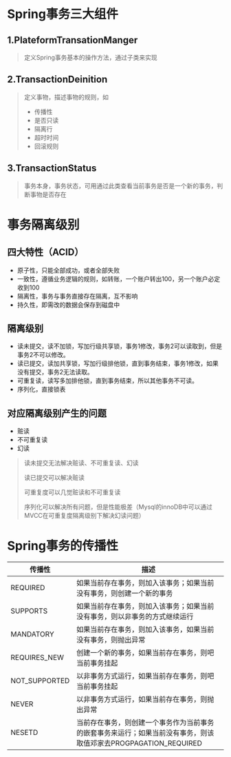 # Spring事务三大组件

## 1.PlateformTransationManger

> 定义Spring事务基本的操作方法，通过子类来实现
>
> 

## 2.TransactionDeinition

> 定义事物，描述事物的规则，如
>
> - 传播性
> - 是否只读
> - 隔离行
> - 超时时间
> - 回滚规则

## 3.TransactionStatus

> 事务本身，事务状态，可用通过此类查看当前事务是否是一个新的事务，判断事物是否存在



# 事务隔离级别

## 四大特性（ACID）

- 原子性，只能全部成功，或者全部失败
- 一致性，遵循业务逻辑的规则，如转账，一个账户转出100，另一个账户必定收到100
- 隔离性，事务与事务直接存在隔离，互不影响
- 持久性，即需改的数据会保存到磁盘中

## 隔离级别

- 读未提交，读不加锁，写加行级共享锁，事务1修改，事务2可以读取到，但是事务2不可以修改。
- 读已提交，读加共享锁，写加行级排他锁，直到事务结束，事务1修改，如果没有提交，事务2无法读取。
- 可重复读，读写多加排他锁，直到事务结束，所以其他事务不可读。
- 序列化，直接锁表

## 对应隔离级别产生的问题

- 赃读
- 不可重复读
- 幻读

> 读未提交无法解决赃读、不可重复读、幻读
>
> 读已提交可以解决赃读
>
> 可重复度可以几觉赃读和不可重复读
>
> 序列化可以解决所有问题，但是性能极差（Mysql的innoDB中可以通过MVCC在可重复度隔离级别下解决幻读问题）

# Spring事务的传播性

| 传播性        | 描述                                                         |
| ------------- | ------------------------------------------------------------ |
| REQUIRED      | 如果当前存在事务，则加入该事务；如果当前没有事务，则创建一个新的事务 |
| SUPPORTS      | 如果当前存在事务，则加入该事务；如果当前没有事务，则以非事务的方式继续运行 |
| MANDATORY     | 如果当前存在事务，则加入该事务，如果当前没有事务，则抛出异常 |
| REQUIRES_NEW  | 创建一个新的事务，如果当前存在事务，则吧当前事务挂起         |
| NOT_SUPPORTED | 以非事务方式运行，如果当前存在事务，则吧当前事务挂起         |
| NEVER         | 以非事务方式运行，如果当前存在事务，则抛出异常               |
| NESETD        | 当前存在事务，则创建一个事务作为当前事务的嵌套事务来运行；如果当前没有事务，则该取值邓家去PROGPAGATION_REQUIRED |


